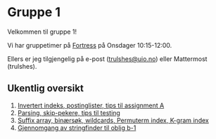 # Gruppe 1
Velkommen til gruppe 1!  

Vi har gruppetimer på [Fortress](https://ifirom.no/fortress) på Onsdager 10:15-12:00.  

Ellers er jeg tilgjengelig på e-post (trulshes@uio.no) eller Mattermost (trulshes).

## Ukentlig oversikt
1. [Invertert indeks, postinglister, tips til assignment A](https://github.com/aohrn/in3120-2024/tree/main/seminars/gruppe1/uke01)
2. [Parsing, skip-pekere, tips til testing](https://github.com/aohrn/in3120-2024/tree/main/seminars/gruppe1/uke02)
3. [Suffix array, binærsøk, wildcards, Permuterm index, K-gram index](https://github.com/aohrn/in3120-2024/tree/main/seminars/gruppe1/uke03)
4. [Gjennomgang av stringfinder til oblig b-1](https://github.com/aohrn/in3120-2024/tree/main/seminars/gruppe1/uke04)
